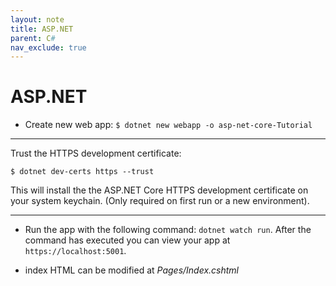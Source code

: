 ```yaml
---
layout: note
title: ASP.NET
parent: C#
nav_exclude: true
---
```


# ASP.NET

- Create new web app: `$ dotnet new webapp -o asp-net-core-Tutorial`

---

Trust the HTTPS development certificate:

```
$ dotnet dev-certs https --trust
```

This will install the the ASP.NET Core HTTPS development certificate on your system keychain. (Only required on first run or a new environment).

---

- Run the app with the following command: `dotnet watch run`. After the command has executed you can view your app at `https://localhost:5001`.

- index HTML can be modified at _Pages/Index.cshtml_
